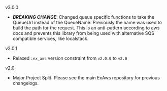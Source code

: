 v3.0.0
- ***BREAKING CHANGE***: Changed queue specific functions to take the QueueUrl instead of the QueueName. Previously the name was used to build the path for the request. This is an anti-pattern according to aws docs and prevents this library from being used with alternative SQS compatible services, like localstack.

v2.0.1
- Relaxed `:ex_aws` version constraint from `v2.0.0` to `v2.0`

v2.0

- Major Project Split. Please see the main ExAws repository for previous changelogs.
